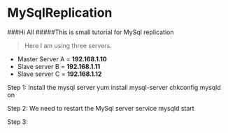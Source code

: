 # MySqlReplication

###Hi All 
#####This is small tutorial for MySql replication

>Here I am using three servers.

- Master Server A = **192.168.1.10** <br>
- Slave server B = **192.168.1.11** <br>
- Slave server C = **192.168.1.12** <br>


Step 1: Install the mysql server
  yum install mysql-server
  chkconfig mysqld on

Step 2: We need to restart the MySql server
  service mysqld start

Step 3:
